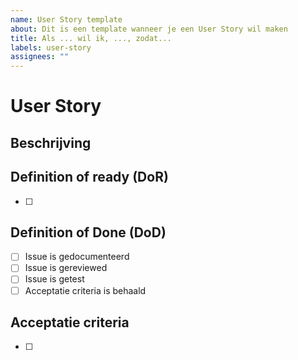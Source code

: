 ```yaml
---
name: User Story template
about: Dit is een template wanneer je een User Story wil maken
title: Als ... wil ik, ..., zodat...
labels: user-story
assignees: ""
---
```


# User Story

## Beschrijving

## Definition of ready (DoR)

-   [ ]

## Definition of Done (DoD)

-   [ ] Issue is gedocumenteerd
-   [ ] Issue is gereviewed
-   [ ] Issue is getest
-   [ ] Acceptatie criteria is behaald

## Acceptatie criteria

- [ ] 
